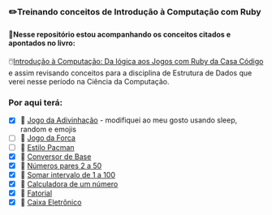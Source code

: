 ### ✏️Treinando conceitos de Introdução à Computação com Ruby

#### 📎Nesse repositório estou acompanhando os conceitos citados e apontados no livro:

🖱️[Introdução à Computação: Da lógica aos Jogos com Ruby da Casa Código](encurtador.com.br/tuGR3)  e 
assim revisando conceitos para a disciplina de Estrutura de Dados que verei nesse período na Ciência da Computação.


### Por aqui terá:
-  [X] 🥇 [Jogo da Adivinhação](https://github.com/SrtaPoe/introducao-computacao-ruby/blob/main/maior_ou_menor.rb) - modifiquei ao meu gosto usando sleep, random e emojis
-  [ ] 🥈 [Jogo da Forca](https://github.com/srtapoe/introducao-computacao-ruby/tree/main/jogo-forca)
-  [ ] 🥉 [Estilo Pacman](https://github.com/SrtaPoe/introducao-computacao-ruby)
-  [X] 🥇 [Conversor de Base](https://github.com/SrtaPoe/introducao-computacao-ruby/blob/main/binario_conversao.rb)
- [X] 🥇 [Números pares 2 a 50](https://github.com/srtapoe/introducao-computacao-ruby/blob/main/desafios-extras/par_ou_impar.rb)
- [X] 🥈 [Somar intervalo de 1 a 100](https://github.com/srtapoe/introducao-computacao-ruby/blob/main/desafios-extras/calcular_um_cem.rb)
- [X] 🥉 [Calculadora de um número](https://github.com/srtapoe/introducao-computacao-ruby/blob/main/desafios-extras/calculadora.rb)
- [X] 🥇 [Fatorial](https://github.com/srtapoe/introducao-computacao-ruby/blob/main/desafios-extras/fatorial.rb)
- [X] 🥈 [Caixa Eletrônico](https://github.com/srtapoe/introducao-computacao-ruby/blob/main/desafios-extras/caixa_eletronico.rb)